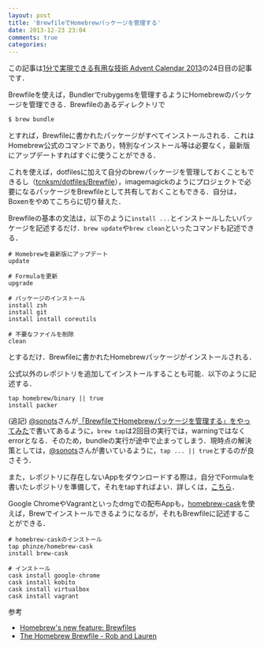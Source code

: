 ```yaml
---
layout: post
title: 'BrewfileでHomebrewパッケージを管理する'
date: 2013-12-23 23:04
comments: true
categories: 
---
```


この記事は[1分で実現できる有用な技術 Advent Calendar 2013](http://qiita.com/advent-calendar/2013/one-minute)の24日目の記事です．


Brewfileを使えば，Bundlerでrubygemsを管理するようにHomebrewのパッケージを管理できる．Brewfileのあるディレクトリで

```bash
$ brew bundle
```

とすれば，Brewfileに書かれたパッケージがすべてインストールされる．これはHomebrew公式のコマンドであり，特別なインストール等は必要なく，最新版にアップデートすればすぐに使うことができる．

これを使えば，dotfilesに加えて自分のbrewパッケージを管理しておくこともできるし（[tcnksm/dotfiles/Brewfile](https://github.com/tcnksm/dotfiles/blob/master/Brewfile)），imagemagickのようにプロジェクトで必要になるパッケージをBrewfileとして共有しておくこともできる．自分は，Boxenをやめてこちらに切り替えた．

Brewfileの基本の文法は，以下のように`install ...`とインストールしたいパッケージを記述するだけ．`brew update`や`brew clean`といったコマンドも記述できる．

```
# Homebrewを最新版にアップデート
update

# Formulaを更新
upgrade

# パッケージのインストール
install zsh
install git
install install coreutils

# 不要なファイルを削除
clean
```


とするだけ．Brewfileに書かれたHomebrewパッケージがインストールされる．

公式以外のレポジトリを追加してインストールすることも可能．以下のように記述する．

```
tap homebrew/binary || true
install packer
```

(追記) [@sonots](https://twitter.com/sonots)さんが[「BrewfileでHomebrewパッケージを管理する」をやってみた](http://blog.livedoor.jp/sonots/archives/35251881.html)で書いてあるように，`brew tap`は2回目の実行では，warningではなくerrorとなる．そのため，bundleの実行が途中で止まってしまう．現時点の解決策としては，[@sonots](https://twitter.com/sonots)さんが書いているように，`tap ... || true`とするのが良さそう．

また，レポジトリに存在しないAppをダウンロードする際は，自分でFormulaを書いたレポジトリを準備して，それをtapすればよい．詳しくは，[こちら](http://blog.livedoor.jp/sonots/archives/35251881.html)．

Google ChromeやVagrantといったdmgでの配布Appも，[homebrew-cask](https://github.com/phinze/homebrew-cask)を使えば，Brewでインストールできるようになるが，それもBrewfileに記述することができる．

```
# homebrew-caskのインストール
tap phinze/homebrew-cask
install brew-cask

# インストール
cask install google-chrome
cask install kobito
cask install virtualbox
cask install vagrant
```

参考

- [Homebrew's new feature: Brewfiles](https://coderwall.com/p/afmnbq)
- [The Homebrew Brewfile - Rob and Lauren](http://robandlauren.com/2013/11/27/homebrew-brewfile/)














